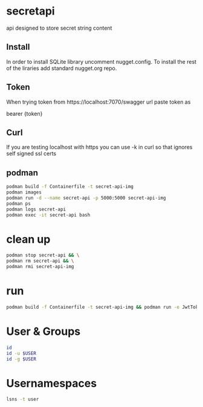 # secretapi
api designed to store secret string content

## Install
In order to install SQLite library uncomment
nugget.config. To install the rest of the liraries
add standard nugget.org repo.


## Token
When trying token from https://localhost:7070/swagger
url paste token as


bearer {token}

## Curl
If you are testing localhost with https you can
use -k in curl so that ignores self signed ssl certs

## podman
``` bash
podman build -f Containerfile -t secret-api-img
podman images
podman run -d --name secret-api -p 5000:5000 secret-api-img
podman ps
podman logs secret-api
podman exec -it secret-api bash
```
# clean up
``` bash
podman stop secret-api && \
podman rm secret-api && \
podman rmi secret-api-img
```

# run
``` bash
podman build -f Containerfile -t secret-api-img && podman run -e JwtToken=${JWT_TOKEN} -v $(pwd)/SecretAPI/Db:/app/Db -d --name secret-api -p 5000:5000 secret-api-img
```

# User & Groups
``` bash
id
id -u $USER
id -g $USER
```

# Usernamespaces
``` bash
lsns -t user
```

